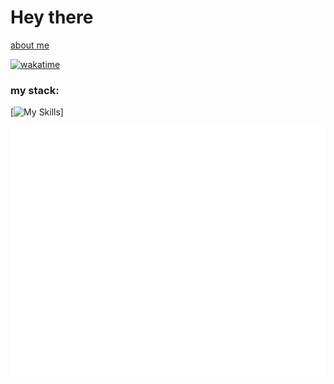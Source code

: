 # Hey there

[about me](https://akarpov.ru/about)

[![wakatime](https://wakatime.com/badge/user/88d1cbde-21c1-42c0-98a3-b3c83e808037.svg)](https://wakatime.com/@88d1cbde-21c1-42c0-98a3-b3c83e808037)
### my stack:
[![My Skills](https://skillicons.dev/icons?i=django,py,linux,nginx,bootstrap,js,jquery,css,html,postgres,unity,mysql,flask,mongodb,wordpress,php,cpp)]

![Metrics](/github-metrics.svg)

